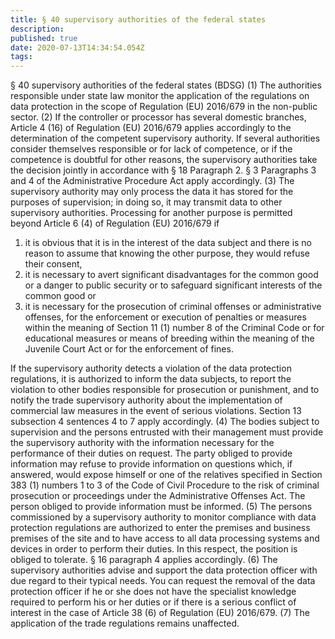 ```yaml
---
title: § 40 supervisory authorities of the federal states
description: 
published: true
date: 2020-07-13T14:34:54.054Z
tags: 
---
```


§ 40 supervisory authorities of the federal states (BDSG)
(1) The authorities responsible under state law monitor the application of the regulations on data protection in the scope of Regulation (EU) 2016/679 in the non-public sector.
(2) If the controller or processor has several domestic branches, Article 4 (16) of Regulation (EU) 2016/679 applies accordingly to the determination of the competent supervisory authority. If several authorities consider themselves responsible or for lack of competence, or if the competence is doubtful for other reasons, the supervisory authorities take the decision jointly in accordance with § 18 Paragraph 2. § 3 Paragraphs 3 and 4 of the Administrative Procedure Act apply accordingly.
(3) The supervisory authority may only process the data it has stored for the purposes of supervision; in doing so, it may transmit data to other supervisory authorities. Processing for another purpose is permitted beyond Article 6 (4) of Regulation (EU) 2016/679 if
1. it is obvious that it is in the interest of the data subject and there is no reason to assume that knowing the other purpose, they would refuse their consent,
2. it is necessary to avert significant disadvantages for the common good or a danger to public security or to safeguard significant interests of the common good or
3. it is necessary for the prosecution of criminal offenses or administrative offenses, for the enforcement or execution of penalties or measures within the meaning of Section 11 (1) number 8 of the Criminal Code or for educational measures or means of breeding within the meaning of the Juvenile Court Act or for the enforcement of fines.

If the supervisory authority detects a violation of the data protection regulations, it is authorized to inform the data subjects, to report the violation to other bodies responsible for prosecution or punishment, and to notify the trade supervisory authority about the implementation of commercial law measures in the event of serious violations. Section 13 subsection 4 sentences 4 to 7 apply accordingly.
(4) The bodies subject to supervision and the persons entrusted with their management must provide the supervisory authority with the information necessary for the performance of their duties on request. The party obliged to provide information may refuse to provide information on questions which, if answered, would expose himself or one of the relatives specified in Section 383 (1) numbers 1 to 3 of the Code of Civil Procedure to the risk of criminal prosecution or proceedings under the Administrative Offenses Act. The person obliged to provide information must be informed.
(5) The persons commissioned by a supervisory authority to monitor compliance with data protection regulations are authorized to enter the premises and business premises of the site and to have access to all data processing systems and devices in order to perform their duties. In this respect, the position is obliged to tolerate. § 16 paragraph 4 applies accordingly.
(6) The supervisory authorities advise and support the data protection officer with due regard to their typical needs. You can request the removal of the data protection officer if he or she does not have the specialist knowledge required to perform his or her duties or if there is a serious conflict of interest in the case of Article 38 (6) of Regulation (EU) 2016/679.
(7) The application of the trade regulations remains unaffected.